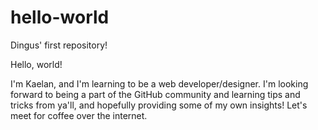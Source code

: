# hello-world
Dingus' first repository!

Hello, world!

I'm Kaelan, and I'm learning to be a web developer/designer. I'm looking forward to being a part of the GitHub community and learning tips and tricks from ya'll, and hopefully providing some of my own insights! Let's meet for coffee over the internet. 
